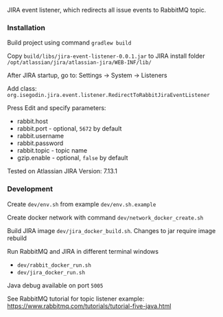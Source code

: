 JIRA event listener, which redirects all issue events to RabbitMQ topic.

### Installation

Build project using command `gradlew build`

Copy `build/libs/jira-event-listener-0.0.1.jar` to JIRA install folder `/opt/atlassian/jira/atlassian-jira/WEB-INF/lib/`

After JIRA startup, go to: Settings -> System -> Listeners

Add class: `org.isegodin.jira.event.listener.RedirectToRabbitJiraEventListener`

Press Edit and specify parameters:
* rabbit.host
* rabbit.port - optional, `5672` by default
* rabbit.username
* rabbit.password
* rabbit.topic - topic name
* gzip.enable - optional, `false` by default

Tested on Atlassian JIRA Version: 7.13.1

### Development

Create `dev/env.sh` from example `dev/env.sh.example`

Create docker network with command `dev/network_docker_create.sh`

Build JIRA image `dev/jira_docker_build.sh`. Changes to jar require image rebuild

Run RabbitMQ and JIRA in different terminal windows
* `dev/rabbit_docker_run.sh`
* `dev/jira_docker_run.sh`

Java debug available on port `5005`

See RabbitMQ tutorial for topic listener example: https://www.rabbitmq.com/tutorials/tutorial-five-java.html
